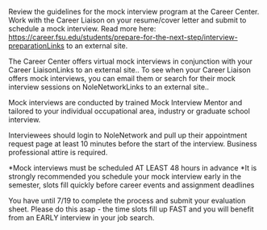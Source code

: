 Review the guidelines for the mock interview program at the Career Center.  Work with the Career Liaison on your resume/cover letter and submit to schedule a mock interview.  Read more here: https://career.fsu.edu/students/prepare-for-the-next-step/interview-preparationLinks to an external site.

The Career Center offers virtual mock interviews in conjunction with your Career LiaisonLinks to an external site.. To see when your Career Liaison offers mock interviews, you can email them or search for their mock interview sessions on NoleNetworkLinks to an external site..

Mock interviews are conducted by trained Mock Interview Mentor and tailored to your individual occupational area, industry or graduate school interview.

Interviewees should login to NoleNetwork and pull up their appointment request page at least 10 minutes before the start of the interview. Business professional attire is required.

*Mock interviews must be scheduled AT LEAST 48 hours in advance
*It is strongly recommended you schedule your mock interview early in the semester, slots fill quickly before career events and assignment deadlines

You have until 7/19 to complete the process and submit your evaluation sheet.  Please do this asap - the time slots fill up FAST and you will benefit from an EARLY interview in your job search.